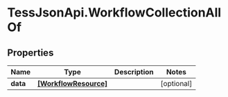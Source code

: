 # TessJsonApi.WorkflowCollectionAllOf

## Properties

Name | Type | Description | Notes
------------ | ------------- | ------------- | -------------
**data** | [**[WorkflowResource]**](WorkflowResource.md) |  | [optional] 


